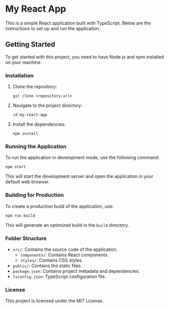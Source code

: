 # My React App

This is a simple React application built with TypeScript. Below are the instructions to set up and run the application.

## Getting Started

To get started with this project, you need to have Node.js and npm installed on your machine.

### Installation

1. Clone the repository:
   ```
   git clone <repository-url>
   ```
2. Navigate to the project directory:
   ```
   cd my-react-app
   ```
3. Install the dependencies:
   ```
   npm install
   ```

### Running the Application

To run the application in development mode, use the following command:
```
npm start
```
This will start the development server and open the application in your default web browser.

### Building for Production

To create a production build of the application, use:
```
npm run build
```
This will generate an optimized build in the `build` directory.

### Folder Structure

- `src/`: Contains the source code of the application.
  - `components/`: Contains React components.
  - `styles/`: Contains CSS styles.
- `public/`: Contains the static files.
- `package.json`: Contains project metadata and dependencies.
- `tsconfig.json`: TypeScript configuration file.

### License

This project is licensed under the MIT License.